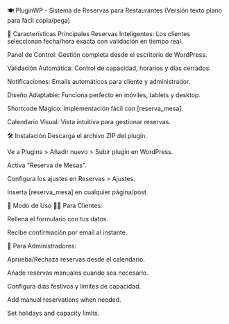 🍽 PluginWP - Sistema de Reservas para Restaurantes
(Versión texto plano para fácil copia/pega)

🚀 Características Principales
Reservas Inteligentes: Los clientes seleccionan fecha/hora exacta con validación en tiempo real.

Panel de Control: Gestión completa desde el escritorio de WordPress.

Validación Automática: Control de capacidad, horarios y días cerrados.

Notificaciones: Emails automáticos para cliente y administrador.

Diseño Adaptable: Funciona perfecto en móviles, tablets y desktop.

Shortcode Mágico: Implementación fácil con [reserva_mesa].

Calendario Visual: Vista intuitiva para gestionar reservas.


🛠 Instalación
Descarga el archivo ZIP del plugin.

Ve a Plugins > Añadir nuevo > Subir plugin en WordPress.

Activa "Reserva de Mesas".

Configura los ajustes en Reservas > Ajustes.

Inserta [reserva_mesa] en cualquier página/post.


📝 Modo de Uso
👨‍🍳 Para Clientes:

Rellena el formulario con tus datos.

Recibe confirmación por email al instante.

👔 Para Administradores:

Aprueba/Rechaza reservas desde el calendario.

Añade reservas manuales cuando sea necesario.

Configura días festivos y límites de capacidad.

Add manual reservations when needed.

Set holidays and capacity limits.

